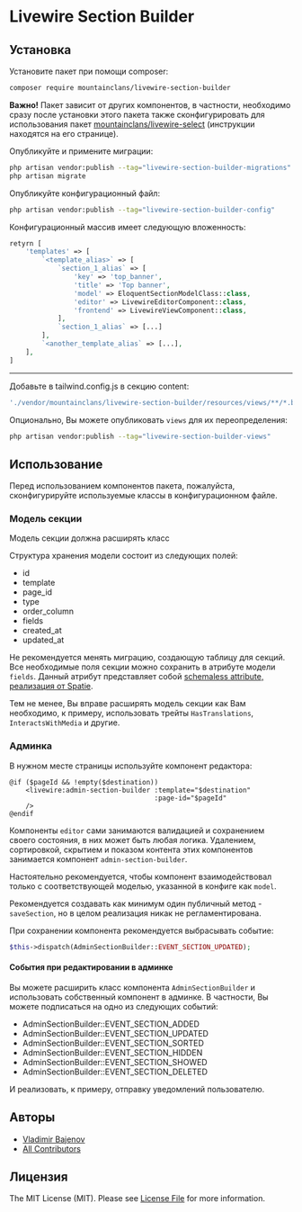 # Livewire Section Builder

## Установка

Установите пакет при помощи composer:

```bash
composer require mountainclans/livewire-section-builder
```

**Важно!** Пакет зависит от других компонентов, в частности, необходимо сразу после установки этого пакета также сконфигурировать для использования пакет [mountainclans/livewire-select](https://github.com/mountainclans/livewire-select) (инструкции находятся на его странице).

Опубликуйте и примените миграции:

```bash
php artisan vendor:publish --tag="livewire-section-builder-migrations"
php artisan migrate
```

Опубликуйте конфигурационный файл:

```bash
php artisan vendor:publish --tag="livewire-section-builder-config"
```

Конфигурационный массив имеет следующую вложенность:
```php
retyrn [
    'templates' => [
        `<template_alias>` => [
            `section_1_alias` => [
                'key' => 'top_banner',
                'title' => 'Top banner',
                'model' => EloquentSectionModelClass::class,
                'editor' => LivewireEditorComponent::class,
                'frontend' => LivewireViewComponent::class,
            ],
            `section_1_alias` => [...]
        ],
        `<another_template_alias` => [...], 
    ],
]
```

---

Добавьте в tailwind.config.js в секцию content:

```js
'./vendor/mountainclans/livewire-section-builder/resources/views/**/*.blade.php'
```

Опционально, Вы можете опубликовать `views` для их переопределения:

```bash
php artisan vendor:publish --tag="livewire-section-builder-views"
```

## Использование

Перед использованием компонентов пакета, пожалуйста, сконфигурируйте используемые классы в конфигурационном файле.

### Модель секции
Модель секции должна расширять класс

Структура хранения модели состоит из следующих полей:
- id
- template
- page_id
- type
- order_column
- fields
- created_at
- updated_at

Не рекомендуется менять миграцию, создающую таблицу для секций. Все необходимые поля секции можно сохранить в атрибуте модели `fields`. Данный атрибут представляет собой [schemaless attribute, реализация от Spatie](https://github.com/spatie/laravel-schemaless-attributes).

Тем не менее, Вы вправе расширять модель секции как Вам необходимо, к примеру, использовать трейты `HasTranslations`, `InteractsWithMedia` и другие.

### Админка
В нужном месте страницы используйте компонент редактора:

```bladehtml
@if ($pageId && !empty($destination))
    <livewire:admin-section-builder :template="$destination" 
                                    :page-id="$pageId"
    />
@endif
```

Компоненты `editor` сами занимаются валидацией и сохранением своего состояния, в них может быть любая логика. Удалением, сортировкой, скрытием и показом контента этих компонентов занимается компонент `admin-section-builder`. 

Настоятельно рекомендуется, чтобы компонент взаимодействовал только с соответствующей моделью, указанной в конфиге как `model`.

Рекомендуется создавать как минимум один публичный метод - `saveSection`, но в целом реализация никак не регламентирована.

При сохранении компонента рекомендуется выбрасывать событие:

```php
$this->dispatch(AdminSectionBuilder::EVENT_SECTION_UPDATED);
```

#### События при редактировании в админке

Вы можете расширить класс компонента `AdminSectionBuilder` и использовать собственный компонент в админке. В частности, Вы можете подписаться на одно из следующих событий:

-  AdminSectionBuilder::EVENT_SECTION_ADDED
-  AdminSectionBuilder::EVENT_SECTION_UPDATED
-  AdminSectionBuilder::EVENT_SECTION_SORTED
-  AdminSectionBuilder::EVENT_SECTION_HIDDEN
-  AdminSectionBuilder::EVENT_SECTION_SHOWED
-  AdminSectionBuilder::EVENT_SECTION_DELETED

И реализовать, к примеру, отправку уведомлений пользователю.

## Авторы

- [Vladimir Bajenov](https://github.com/mountainclans)
- [All Contributors](../../contributors)

## Лицензия

The MIT License (MIT). Please see [License File](LICENSE.md) for more information.
